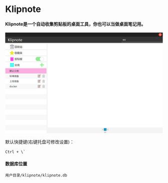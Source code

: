 # Klipnote

#### Klipnote是一个自动收集剪贴板的桌面工具，你也可以当做桌面笔记用。

![play](./doc/play.gif)


默认快捷键(右键托盘可修改设置)：

```
Ctrl + \`
```

#### 数据库位置

`用户目录/klipnote/klipnote.db`